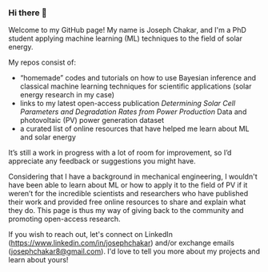 ### Hi there 👋

Welcome to my GitHub page! My name is Joseph Chakar, and I'm a PhD student applying machine learning (ML) techniques to the field of solar energy.

My repos consist of:
- “homemade” codes and tutorials on how to use Bayesian inference and classical machine learning techniques for scientific applications (solar energy research in my case) 
- links to my latest open-access publication _Determining Solar Cell Parameters and Degradation Rates from Power Production_ Data and photovoltaic (PV) power generation dataset
- a curated list of online resources that have helped me learn about ML and solar energy 

It’s still a work in progress with a lot of room for improvement, so I’d appreciate any feedback or suggestions you might have.

Considering that I have a background in mechanical engineering, I wouldn't have been able to learn about ML or how to apply it to the field of PV if it weren’t for the incredible scientists and researchers who have published their work and provided free online resources to share and explain what they do. This page is thus my way of giving back to the community and promoting open-access research. 

If you wish to reach out, let's connect on LinkedIn (https://www.linkedin.com/in/josephchakar) and/or exchange emails (josephchakar8@gmail.com). I'd love to tell you more about my projects and learn about yours!
